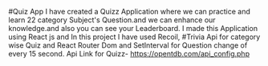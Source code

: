 #Quiz App
I have created a Quizz Application where we can practice and learn 22 category Subject's Question.and we can enhance our knowledge.and also you can see your Leaderboard. I made this Application using React js and In this project I have used Recoil, #Trivia Api for category wise Quiz and React Router Dom and SetInterval for Question change of every 15 second. Api Link for Quizz- https://opentdb.com/api_config.php
